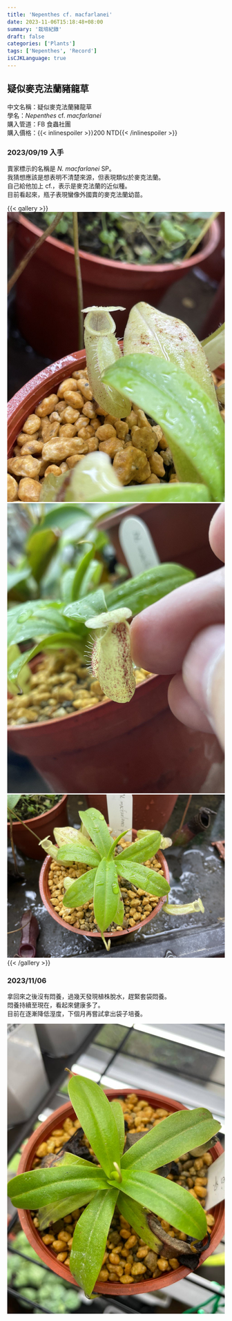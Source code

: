 ```yaml
---
title: 'Nepenthes cf. macfarlanei'
date: 2023-11-06T15:18:48+08:00
summary: '栽培紀錄'
draft: false
categories: ['Plants']
tags: ['Nepenthes', 'Record']
isCJKLanguage: true
---
```


## 疑似麥克法蘭豬龍草

中文名稱：疑似麥克法蘭豬龍草  
學名：*Nepenthes* cf. *macfarlanei*  
購入管道：FB 食蟲社團  
購入價格：{{< inlinespoiler >}}200 NTD{{< /inlinespoiler >}}  

### 2023/09/19 入手

賣家標示的名稱是 *N. macfarlanei* SP。  
我猜想應該是想表明不清楚來源，但表現類似於麥克法蘭。  
自己給他加上 cf.，表示是麥克法蘭的近似種。  
目前看起來，瓶子表現蠻像外國賣的麥克法蘭幼苗。  

{{< gallery >}}
<img src="./images/2023-09-19(2).jpg" class="grid-w50">
<img src="./images/2023-09-19(3).jpg" class="grid-w50">
<img src="./images/2023-09-19(1).jpg" class="grid-w100">
{{< /gallery >}}

### 2023/11/06

拿回來之後沒有悶養，過幾天發現植株脫水，趕緊套袋悶養。  
悶養持續至現在，看起來健康多了。  
目前在逐漸降低溼度，下個月再嘗試拿出袋子培養。  

![2023-11-06](./images/2023-11-06.jpg)
